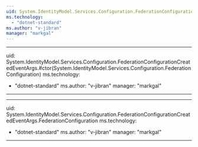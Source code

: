 ```yaml
---
uid: System.IdentityModel.Services.Configuration.FederationConfigurationCreatedEventArgs
ms.technology: 
  - "dotnet-standard"
ms.author: "v-jibran"
manager: "markgal"
---
```


---
uid: System.IdentityModel.Services.Configuration.FederationConfigurationCreatedEventArgs.#ctor(System.IdentityModel.Services.Configuration.FederationConfiguration)
ms.technology: 
  - "dotnet-standard"
ms.author: "v-jibran"
manager: "markgal"
---

---
uid: System.IdentityModel.Services.Configuration.FederationConfigurationCreatedEventArgs.FederationConfiguration
ms.technology: 
  - "dotnet-standard"
ms.author: "v-jibran"
manager: "markgal"
---
